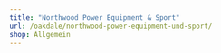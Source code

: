 ```yaml
---
title: "Northwood Power Equipment & Sport"
url: /oakdale/northwood-power-equipment-und-sport/
shop: Allgemein
---
```

